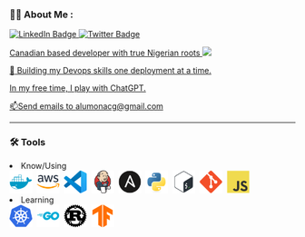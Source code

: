 
### :man_technologist: About Me :

<div id="badges">
   <a href="https://www.linkedin.com/in/nonso-alumona-379283228/"><img src="https://img.shields.io/badge/LinkedIn-blue?style=for-the-badge&logo=linkedin&logoColor=white" alt="LinkedIn Badge"/>
   <a href="https://twitter.com/askarachi"><img src="https://img.shields.io/badge/Twitter-blue?style=for-the-badge&logo=twitter&logoColor=white" alt="Twitter Badge"/>
</div>
      


Canadian based developer with true Nigerian roots <img src="https://media.giphy.com/media/WUlplcMpOCEmTGBtBW/giphy.gif" width="30">
      
:telescope: Building my Devops skills one deployment at a time.

In my free time, I play with ChatGPT.

:mailbox:Send emails to alumonacg@gmail.com
      

      
    
      

---
### :hammer_and_wrench: Tools
  <li>Know/Using</li> 
  <img src="https://github.com/devicons/devicon/blob/master/icons/docker/docker-plain.svg" title="Java" alt="Java" width="40" height="40"/>&nbsp;
  <img src="https://github.com/devicons/devicon/blob/master/icons/amazonwebservices/amazonwebservices-original-wordmark.svg" title="Java" alt="Java" width="40" height="40"/>&nbsp;
  <img src="https://github.com/devicons/devicon/blob/master/icons/vscode/vscode-original.svg" title="Java" alt="Java" width="40" height="40"/>&nbsp; 
  <img src="https://github.com/devicons/devicon/blob/master/icons/jenkins/jenkins-original.svg" title="Java" alt="Java" width="40" height="40"/>&nbsp;
  <img src="https://github.com/devicons/devicon/blob/master/icons/ansible/ansible-original.svg" title="Java" alt="Java" width="40" height="40"/>&nbsp;
  <img src="https://github.com/devicons/devicon/blob/master/icons/python/python-original.svg" title="Java" alt="Java" width="40" height="40"/>&nbsp;
  <img src="https://github.com/devicons/devicon/blob/master/icons/bash/bash-original.svg" title="Java" alt="Java" width="40" height="40"/>&nbsp;
  <img src="https://github.com/devicons/devicon/blob/master/icons/git/git-plain.svg" title="Java" alt="Java" width="40" height="40"/>&nbsp;
  <img src="https://github.com/devicons/devicon/blob/master/icons/javascript/javascript-original.svg" title="Java" alt="Java" width="40" height="40"/>&nbsp;
   
      
      
  <li>Learning</li> 
  <img src="https://github.com/devicons/devicon/blob/master/icons/kubernetes/kubernetes-plain.svg" title="Java" alt="Java" width="40" height="40"/>&nbsp;
  <img src="https://github.com/devicons/devicon/blob/master/icons/go/go-original-wordmark.svg" title="Java" alt="Java" width="40" height="40"/>&nbsp;  
  <img src="https://github.com/devicons/devicon/blob/master/icons/rust/rust-plain.svg" title="Java" alt="Java" width="40" height="40"/>&nbsp;
  <img src="https://github.com/devicons/devicon/blob/master/icons/tensorflow/tensorflow-original.svg" title="Java" alt="Java" width="40" height="40"/>&nbsp; 
  
   
>
